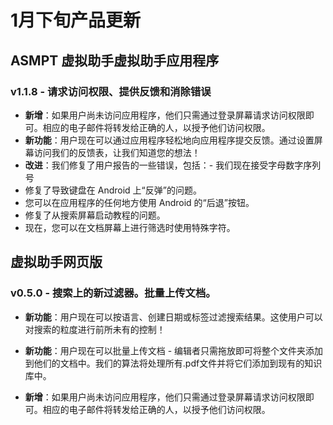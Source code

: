 # 1月下旬产品更新

## ASMPT 虚拟助手虚拟助手应用程序

### v1.1.8 - 请求访问权限、提供反馈和消除错误
- **新增**：如果用户尚未访问应用程序，他们只需通过登录屏幕请求访问权限即可。相应的电子邮件将转发给正确的人，以授予他们访问权限。
- **新功能**：用户现在可以通过应用程序轻松地向应用程序提交反馈。通过设置屏幕访问我们的反馈表，让我们知道您的想法！
- **改进**：我们修复了用户报告的一些错误，包括：- 我们现在接受字母数字序列号
- 修复了导致键盘在 Android 上“反弹”的问题。
- 您可以在应用程序的任何地方使用 Android 的“后退”按钮。
- 修复了从搜索屏幕启动教程的问题。
- 现在，您可以在文档屏幕上进行筛选时使用特殊字符。

## 虚拟助手网页版

### v0.5.0 - 搜索上的新过滤器。批量上传文档。

- **新功能**：用户现在可以按语言、创建日期或标签过滤搜索结果。这使用户可以对搜索的粒度进行前所未有的控制！

- **新功能**：用户现在可以批量上传文档 - 编辑者只需拖放即可将整个文件夹添加到他们的文档中。我们的算法将处理所有.pdf文件并将它们添加到现有的知识库中。

- **新增**：如果用户尚未访问应用程序，他们只需通过登录屏幕请求访问权限即可。相应的电子邮件将转发给正确的人，以授予他们访问权限。